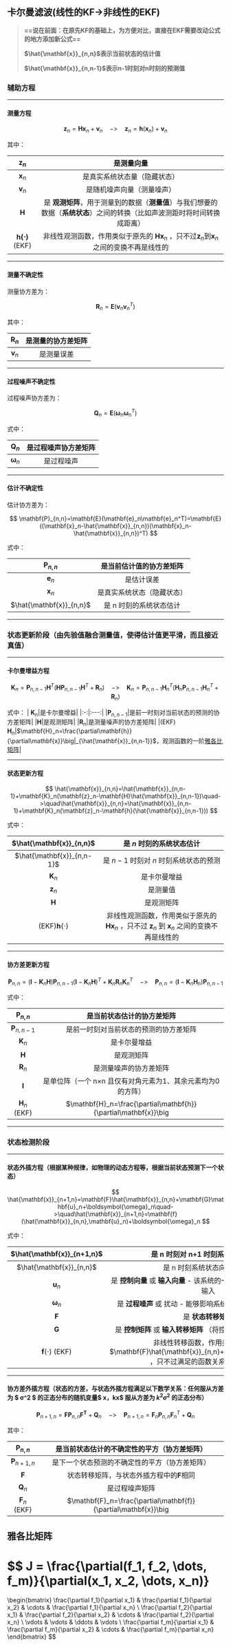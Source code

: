 ## 卡尔曼滤波(线性的KF->非线性的EKF)

> **==说在前面：在原先KF的基础上，为方便对比，直接在EKF需要改动公式的地方添加新公式==**
>
> **$\hat{\mathbf{x}}_{n,n}$表示当前状态的估计值**
>
> **$\hat{\mathbf{x}}_{n,n-1}$表示n-1时刻对n时刻的预测值**

### 辅助方程

---

#### 测量方程

$$
\mathbf{z}_n=\mathbf{H}\mathbf{x}_n+\mathbf{v}_n\quad->\quad\mathbf{z}_n=\mathbf{h}(\mathbf{x}_n)+\mathbf{v}_n
$$



其中：

|    $\mathbf{z}_n$    |                          是测量向量                          |
| :------------------: | :----------------------------------------------------------: |
|    $\mathbf{x}_n$    |                 是真实系统状态量（隐藏状态）                 |
|    $\mathbf{v}_n$    |                  是随机噪声向量（测量噪声）                  |
|     $\mathbf{H}$     | 是 **观测矩阵**，用于测量到的数据（**测量值**）与我们想要的数据（**系统状态**）之间的转换（比如声波测距时将时间转换成距离） |
| $\mathbf{h(⋅)}$(EKF) | 非线性观测函数，作用类似于原先的 $\mathbf{H}\mathbf{x}_n$ ，只不过$\mathbf{z}_n$到$\mathbf{x}_n$之间的变换不再是线性的 |

---

#### 测量不确定性

测量协方差为：


$$
\mathbf{R}_n=\mathbf{E}(\mathbf{v}_n\mathbf{v}_n^T)
$$

其中：

| $\mathbf{R}_n$ | 是测量的协方差矩阵 |
| :------------: | :----------------: |
| $\mathbf{v}_n$ |     是测量误差     |

---

#### 过程噪声不确定性

过程噪声协方差为：


$$
\mathbf{Q}_n=\mathbf{E}(\boldsymbol{\omega}_n\boldsymbol{\omega}_n^T)
$$

式中：

|     $\mathbf{Q}_n$      | 是过程噪声协方差矩阵 |
| :---------------------: | :------------------: |
| $\boldsymbol{\omega}_n$ |      是过程噪声      |

---

#### 估计不确定性

估计协方差为：


$$
\mathbf{P}_{n,n}=\mathbf{E}(\mathbf{e}_n\mathbf{e}_n^T)=\mathbf{E}((\mathbf{x}_n-\hat{\mathbf{x}}_{n,n})(\mathbf{x}_n-\hat{\mathbf{x}}_{n,n})^T)
$$

式中：

|    $\mathbf{P}_{n,n}$    |  是当前估计值的协方差矩阵  |
| :----------------------: | :------------------------: |
|      $\mathbf{e}_n$      |         是估计误差         |
|      $\mathbf{x}_n$      | 是真实系统状态（隐藏状态） |
| $\hat{\mathbf{x}}_{n,n}$ |  是 n 时刻的系统状态估计   |

---

### 状态更新阶段（由先验值融合测量值，使得估计值更平滑，而且接近真值）

---

#### 			卡尔曼增益方程

$$
\mathbf{K}_n=\mathbf{P}_{n,n-1}\mathbf{H}^T(\mathbf{H}\mathbf{P}_{n,n-1}\mathbf{H}^T+\mathbf{R}_n)\quad->\quad\mathbf{K}_n=\mathbf{P}_{n,n-1}\mathbf{H}_n^T(\mathbf{H}_n\mathbf{P}_{n,n-1}\mathbf{H}_n^T+\mathbf{R}_n)
$$

式中：
| $\mathbf{K}_n$|是卡尔曼增益|
|:-:|:---:|
|$\mathbf{P}_{n,n-1}$|是前一时刻对当前状态的预测的协方差矩阵|
|$\mathbf{H}$|是观测矩阵|
|$\mathbf{R}_n$|是测量噪声的协方差矩阵|
|(EKF)  $\mathbf{H}_n$|$\mathbf{H}_n=\frac{\partial\mathbf{h}}{\partial\mathbf{x}}\big|_{\hat{\mathbf{x}}_{n,n-1}}$，观测函数的一阶[雅各比矩阵](##雅各比矩阵)|

---

#### 			状态更新方程

$$
\hat{\mathbf{x}}_{n,n}=\hat{\mathbf{x}}_{n,n-1}+\mathbf{K}_n(\mathbf{z}_n-\mathbf{H}\hat{\mathbf{x}}_{n,n-1})\quad->\quad\hat{\mathbf{x}}_{n,n}=\hat{\mathbf{x}}_{n,n-1}+\mathbf{K}_n(\mathbf{z}_n-\mathbf{h}(\hat{\mathbf{x}}_{n,n-1}))
$$

式中：

|  $\hat{\mathbf{x}}_{n,n}$  | 是 $n$ 时刻的系统状态估计              |
| :------------------------: | :---:|
| $\hat{\mathbf{x}}_{n,n-1}$ | 是 $n−1$ 时刻对 $n$ 时刻系统状态的预测 |
|       $\mathbf{K}_n$       | 是卡尔曼增益                           |
|       $\mathbf{z}_n$       | 是测量值                               |
|        $\mathbf{H}$        | 是观测矩阵                             |
| (EKF)$\mathbf{h}(⋅)$ | 非线性观测函数，作用类似于原先的 $\mathbf{H}\mathbf{x}_n$ ，只不过 $\mathbf{z}_n$ 到 $\mathbf{x}_n$ 之间的变换不再是线性的 |

---

#### 				协方差更新方程

$$
\mathbf{P}_{n,n}=(\mathbf{I}-\mathbf{K}_n\mathbf{H})\mathbf{P}_{n,n-1}(\mathbf{I}-\mathbf{K}_n\mathbf{H})^T+\mathbf{K}_n\mathbf{R}_n\mathbf{K}_n^T\quad->\quad\mathbf{P}_{n,n}=(\mathbf{I}-\mathbf{K}_n\mathbf{H}_n)\mathbf{P}_{n,n-1}
$$

式中：

|  $\mathbf{P}_{n,n}$  |                  是当前状态估计的协方差矩阵                  |
| :------------------: | :----------------------------------------------------------: |
| $\mathbf{P}_{n,n-1}$ |            是前一时刻对当前状态的预测的协方差矩阵            |
|    $\mathbf{K}_n$    |                         是卡尔曼增益                         |
|     $\mathbf{H}$     |                          是观测矩阵                          |
|    $\mathbf{R}_n$    |                    是测量噪声的协方差矩阵                    |
|     $\mathbf{I}$     | 是单位阵（一个 n×n 且仅有对角元素为1、其余元素均为0的方阵）  |
| $\mathbf{H}_n$ (EKF) | $\mathbf{H}_n=\frac{\partial\mathbf{h}}{\partial\mathbf{x}}\big|_{\hat{\mathbf{x}}_{n,n-1}}$ ，观测函数的一阶[雅各比矩阵](##雅各比矩阵) |

---

### 		状态检测阶段

---

#### 				状态外插方程（根据某种规律，如物理的动态方程等，根据当前状态预测下一个状态）

$$
\hat{\mathbf{x}}_{n+1,n}=\mathbf{F}\hat{\mathbf{x}}_{n,n}+\mathbf{G}\mathbf{u}_n+\boldsymbol{\omega}_n\quad->\quad\hat{\mathbf{x}}_{n+1,n}=\mathbf{f}(\hat{\mathbf{x}}_{n,n},\mathbf{u}_n)+\boldsymbol{\omega}_n
$$

式中：

| $\hat{\mathbf{x}}_{n+1,n}$ |              是 n 时刻对 n+1 时刻系统状态的预测              |
| :------------------------: | :----------------------------------------------------------: |
|  $\hat{\mathbf{x}}_{n,n}$  |                 是 n 时刻系统状态向量的估计                  |
|       $\mathbf{u}_n$       | 是 **控制向量** 或 **输入向量** - 该系统的一个 可测量的（确定性的）输入 |
|  $\boldsymbol{\omega}_n$   | 是 **过程噪声** 或 扰动 - 能够影响系统状态的 不可测量的 输入 |
|        $\mathbf{F}$        |                     是 **状态转移矩阵**                      |
|        $\mathbf{G}$        | 是 **控制矩阵** 或 **输入转移矩阵** （将控制量映射到状态变量上） |
|   $\mathbf{f}(⋅)$ (EKF)    | 非线性转移函数，作用类似于原先的 $\mathbf{F}\hat{\mathbf{x}}_{n,n}+\mathbf{G}\mathbf{u}_n$ ，只不过满足的函数关系不再是线性的 |

---

#### 				协方差外插方程（状态的方差，与状态外插方程满足以下数学关系：任何服从方差为 $ σ^2 $ 的正态分布的随机变量$ x$，$kx$ 服从方差为 $k^2σ^2$ 的正态分布）

$$
\mathbf{P}_{n+1,n}=\mathbf{F}\mathbf{P}_{n,n}\mathbf{F^T}+\mathbf{Q}_n\quad->\quad\mathbf{P}_{n+1,n}=\mathbf{F}_n\mathbf{P}_{n,n}\mathbf{F}_n^T+\mathbf{Q}_n
$$

其中：

|  $\mathbf{P}_{n,n}$  | 是当前状态估计的不确定性的平方（协方差矩阵）     |
| :------------------: |:---: |
| $\mathbf{P}_{n+1,n}$ | 是下一个状态预测的不确定性的平方（协方差矩阵）   |
|     $\mathbf{F}$     | 状态转移矩阵，与状态外插方程中的$\mathbf{F}$相同 |
|     $\mathbf{Q}_n$     | 是过程噪声矩阵                                   |
| $\mathbf{F}_n$ (EKF) | $\mathbf{F}_n=\frac{\partial\mathbf{f}}{\partial\mathbf{x}}\big|_{\hat{\mathbf{x}}_{n,n},\mathbf{u}_n}$ ，转移函数的一阶[雅各比矩阵](##雅各比矩阵) |

## 雅各比矩阵



$$
J = 
\frac{\partial(f_1, f_2, \dots, f_m)}{\partial(x_1, x_2, \dots, x_n)}
=
\begin{bmatrix}
\frac{\partial f_1}{\partial x_1} & \frac{\partial f_1}{\partial x_2} & \cdots & \frac{\partial f_1}{\partial x_n} \\
\frac{\partial f_2}{\partial x_1} & \frac{\partial f_2}{\partial x_2} & \cdots & \frac{\partial f_2}{\partial x_n} \\
\vdots & \vdots & \ddots & \vdots \\
\frac{\partial f_m}{\partial x_1} & \frac{\partial f_m}{\partial x_2} & \cdots & \frac{\partial f_m}{\partial x_n}
\end{bmatrix}
$$

